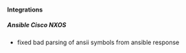 
#### Integrations
##### Ansible Cisco NXOS
- fixed bad parsing of ansii symbols from ansible response